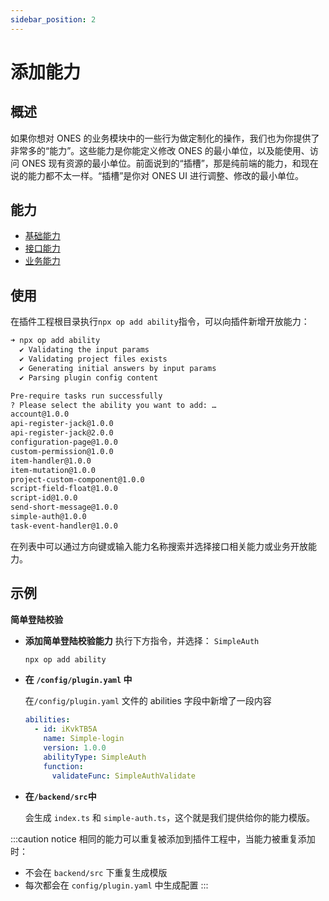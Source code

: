 ```yaml
---
sidebar_position: 2
---
```


# 添加能力

## 概述

如果你想对 ONES 的业务模块中的一些行为做定制化的操作，我们也为你提供了非常多的“能力”。这些能力是你能定义修改 ONES 的最小单位，以及能使用、访问 ONES 现有资源的最小单位。前面说到的“插槽”，那是纯前端的能力，和现在说的能力都不太一样。“插槽”是你对 ONES UI 进行调整、修改的最小单位。

## 能力

- [基础能力](../../abilities/basic/basic.md)
- [接口能力](../../abilities/interface/interface.md)
- [业务能力](../../abilities//business/business.md)

## 使用

在插件工程根目录执行`npx op add ability`指令，可以向插件新增开放能力：

```bash
➜ npx op add ability
  ✔ Validating the input params
  ✔ Validating project files exists
  ✔ Generating initial answers by input params
  ✔ Parsing plugin config content

Pre-require tasks run successfully
? Please select the ability you want to add: …
account@1.0.0
api-register-jack@1.0.0
api-register-jack@2.0.0
configuration-page@1.0.0
custom-permission@1.0.0
item-handler@1.0.0
item-mutation@1.0.0
project-custom-component@1.0.0
script-field-float@1.0.0
script-id@1.0.0
send-short-message@1.0.0
simple-auth@1.0.0
task-event-handler@1.0.0
```

在列表中可以通过方向键或输入能力名称搜索并选择接口相关能力或业务开放能力。

## 示例

**简单登陆校验**

- **添加简单登陆校验能力**
  执行下方指令，并选择： `SimpleAuth`

  ```bash
  npx op add ability
  ```

- **在 `/config/plugin.yaml` 中**

  在`/config/plugin.yaml` 文件的 abilities 字段中新增了一段内容

  ```yaml title="/config/plugin.yaml"
  abilities:
    - id: iKvkTB5A
      name: Simple-login
      version: 1.0.0
      abilityType: SimpleAuth
      function:
        validateFunc: SimpleAuthValidate
  ```

- **在`/backend/src`中**

  会生成 `index.ts` 和 `simple-auth.ts`，这个就是我们提供给你的能力模版。

:::caution notice
相同的能力可以重复被添加到插件工程中，当能力被重复添加时：

- 不会在 `backend/src` 下重复生成模版
- 每次都会在 `config/plugin.yaml` 中生成配置
  :::
